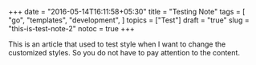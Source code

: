 +++
date = "2016-05-14T16:11:58+05:30"
title = "Testing Note"
tags = [
    "go",
    "templates",
    "development",
]
topics = ["Test"]
draft = "true"
slug = "this-is-test-note-2"
notoc = true
+++

This is an article that used to test style when I want to change the customized styles.
So you do not have to pay attention to the content.
<!--more-->

